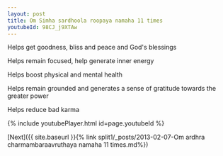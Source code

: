 ```yaml
---
layout: post
title: Om Simha sardhoola roopaya namaha 11 times
youtubeId: 98CJ_j9XTAw
---
```

 
 
Helps get goodness, bliss and peace and God's blessings
 
Helps remain focused, help generate inner energy 
 
Helps boost physical and mental health 
 
Helps remain grounded and generates a sense of gratitude towards the greater power 
 
Helps reduce bad karma
 
 
 
 


{% include youtubePlayer.html id=page.youtubeId %}
 
[Next]({{ site.baseurl }}{% link  split1/_posts/2013-02-07-Om ardhra charmambaraavruthaya namaha 11 times.md%})
 
